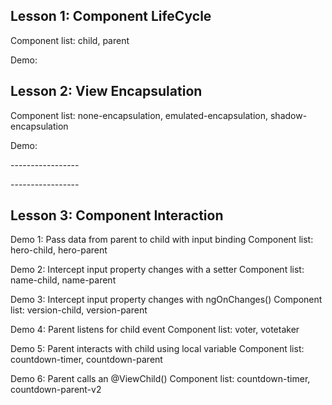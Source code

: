 ## Lesson 1: Component LifeCycle

Component list: child, parent

Demo: 
    <app-parent></app-parent>

## Lesson 2: View Encapsulation

Component list: none-encapsulation, emulated-encapsulation, shadow-encapsulation

Demo: 
    <app-none-encapsulation></app-none-encapsulation>
    <p>-----------------</p>
    <app-emulated-encapsulation></app-emulated-encapsulation>
    <p>-----------------</p>
    <app-shadow-encapsulation></app-shadow-encapsulation>

## Lesson 3: Component Interaction

Demo 1: Pass data from parent to child with input binding
    Component list: hero-child, hero-parent
    <app-hero-parent></app-hero-parent>


Demo 2: Intercept input property changes with a setter
    Component list: name-child, name-parent
    <app-name-parent></app-name-parent>

Demo 3: Intercept input property changes with ngOnChanges()
    Component list: version-child, version-parent
    <app-version-parent></app-version-parent>

Demo 4: Parent listens for child event
    Component list: voter, votetaker
    <app-votetaker></app-votetaker>

Demo 5: Parent interacts with child using local variable
    Component list: countdown-timer, countdown-parent
    <app-countdown-parent></app-countdown-parent>

Demo 6: Parent calls an @ViewChild()
    Component list: countdown-timer, countdown-parent-v2
    <app-countdown-parent-v2></app-countdown-parent-v2>